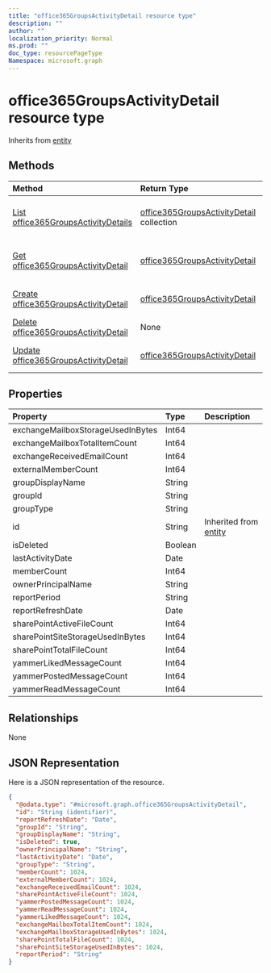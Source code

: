 ```yaml
---
title: "office365GroupsActivityDetail resource type"
description: ""
author: ""
localization_priority: Normal
ms.prod: ""
doc_type: resourcePageType
Namespace: microsoft.graph
---
```



# office365GroupsActivityDetail resource type




Inherits from [entity](../resources/entity.md)

## Methods
|Method|Return Type|Description|
|:---|:---|:---|
|[List office365GroupsActivityDetails](../api/office365groupsactivitydetail-list.md)|[office365GroupsActivityDetail](../resources/office365GroupsActivityDetail.md) collection|List properties and relationships of the [office365GroupsActivityDetail](../resources/office365groupsactivitydetail.md) objects.|
|[Get office365GroupsActivityDetail](../api/office365groupsactivitydetail-get.md)|[office365GroupsActivityDetail](../resources/office365GroupsActivityDetail.md)|Read properties and relationships of the [office365GroupsActivityDetail](../resources/office365groupsactivitydetail.md) object.|
|[Create office365GroupsActivityDetail](../api/office365groupsactivitydetail-create.md)|[office365GroupsActivityDetail](../resources/office365GroupsActivityDetail.md)|Create a new [office365GroupsActivityDetail](../resources/office365groupsactivitydetail.md) object.|
|[Delete office365GroupsActivityDetail](../api/office365groupsactivitydetail-delete.md)|None|Deletes a [office365GroupsActivityDetail](../resources/office365groupsactivitydetail.md).|
|[Update office365GroupsActivityDetail](../api/office365groupsactivitydetail-update.md)|[office365GroupsActivityDetail](../resources/office365GroupsActivityDetail.md)|Update the properties of a [office365GroupsActivityDetail](../resources/office365groupsactivitydetail.md) object.|

## Properties
|Property|Type|Description|
|:---|:---|:---|
|exchangeMailboxStorageUsedInBytes|Int64||
|exchangeMailboxTotalItemCount|Int64||
|exchangeReceivedEmailCount|Int64||
|externalMemberCount|Int64||
|groupDisplayName|String||
|groupId|String||
|groupType|String||
|id|String| Inherited from [entity](../resources/entity.md)|
|isDeleted|Boolean||
|lastActivityDate|Date||
|memberCount|Int64||
|ownerPrincipalName|String||
|reportPeriod|String||
|reportRefreshDate|Date||
|sharePointActiveFileCount|Int64||
|sharePointSiteStorageUsedInBytes|Int64||
|sharePointTotalFileCount|Int64||
|yammerLikedMessageCount|Int64||
|yammerPostedMessageCount|Int64||
|yammerReadMessageCount|Int64||

## Relationships
None

## JSON Representation
Here is a JSON representation of the resource.
<!-- {
  "blockType": "resource",
  "keyProperty": "id",
  "@odata.type": "microsoft.graph.office365GroupsActivityDetail",
  "baseType": "microsoft.graph.entity",
  "openType": false
}
-->
``` json
{
  "@odata.type": "#microsoft.graph.office365GroupsActivityDetail",
  "id": "String (identifier)",
  "reportRefreshDate": "Date",
  "groupId": "String",
  "groupDisplayName": "String",
  "isDeleted": true,
  "ownerPrincipalName": "String",
  "lastActivityDate": "Date",
  "groupType": "String",
  "memberCount": 1024,
  "externalMemberCount": 1024,
  "exchangeReceivedEmailCount": 1024,
  "sharePointActiveFileCount": 1024,
  "yammerPostedMessageCount": 1024,
  "yammerReadMessageCount": 1024,
  "yammerLikedMessageCount": 1024,
  "exchangeMailboxTotalItemCount": 1024,
  "exchangeMailboxStorageUsedInBytes": 1024,
  "sharePointTotalFileCount": 1024,
  "sharePointSiteStorageUsedInBytes": 1024,
  "reportPeriod": "String"
}
```

